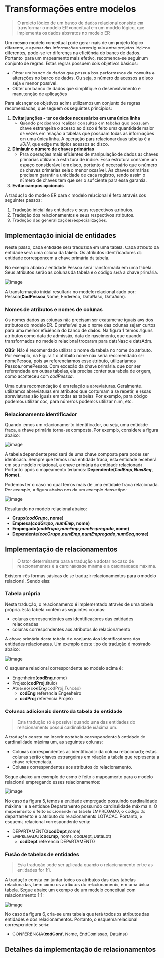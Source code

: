 # Transformações entre modelos

>O projeto lógico de um banco de dados relacional consiste em transformar o modelo ER conceitual em um modelo lógico, que implementa os dados abstratos no modelo ER

Um mesmo modelo conceitual pode gerar mais de um projeto lógico diferente, e apesar das informações serem iguais entre projetos lógicos diferentes, pode-se ter diferença na eficiência do banco de dados. Portanto, para um mapeamento mais efetivo, recomenda-se seguir um conjunto de regras. Estas regras possuem dois objetivos básicos:

- Obter um banco de dados que possua boa performance de consulta e alterações no banco de dados. Ou seja, o número de acessos a disco seja o menor possível.
- Obter um banco de dados que simplifique o desenvolvimento e manutenção de aplicações

Para alcançar os objetivos acima utilizamos um conjunto de regras recomendadas, que seguem os seguintes principios:

1. **Evitar junções - ter os dados necessários em uma única linha**
    - Quando precisamos realizar consultas em tabelas que possuam chave estrangeira o acesso ao disco é feito uma quantidade maior de vezes em relação a tabelas que possuam todas as informações em uma única linha. A operação para relacionar duas tabelas é a *JOIN*, que exige multiplos acessos ao disco.
2. **Diminuir o número de chaves primárias**
    - Para operações mais eficientes de manipulação de dados as chaves primárias utilizam a estrutura de índice. Essa estrutura consome um espaço considerável em disco, portanto é necessário que o número de chaves primárias seja o menor possível. As chaves primárias precisam garantir a unicidade de cada registro, sendo assim o número de chaves tem que ser o suficiente para essa garantia.
3. **Evitar campos opcionais**

A tradução do modelo ER para o modelo relacional é feito através dos seguintes passos:

1. Tradução inicial das entidades e seus respectivos atributos.
2. Tradução dos relacionamentos e seus respectivos atributos.
3. Tradução das generalizações/especializações.

## Implementação inicial de entidades

Neste passo, cada entidade será traduzida em uma tabela. Cada atributo da entidade será uma coluna da tabela. Os atributos identificadores da entidade correspondem a chave primária da tabela.

No exemplo abaixo a entidade Pessoa será transformada em uma tabela. Seus atributos serão as colunas da tabela e o código será a chave primária.

![image](https://github.com/user-attachments/assets/830a698a-42c4-4da3-b744-841467bd028a)

A transformação inicial resultaria no modelo relacional dado por: Pessoa(**CodPessoa**,Nome, Endereco, DataNasc, DataAdm).

### Nomes de atributos e nomes de colunas

Os nomes dados as colunas não precisam ser exatamente iguais aos dos atributos do modelo ER. É preferível que o nome das colunas sejam curtos para uma melhor eficiência do banco de dados. Na figura 1 temos alguns atributos como data de admissão, data de nascimento, que quando transformados no modelo relacional trocaram para dataNasc e dataAdm. 

**OBS:** Não é recomendado utilizar o nome da tabela no nome do atributo. Por exemplo, na Figura 1 o atributo nome não seria recomendado ser nomePessoa, pois ao referenciarmos esse atributo, utilizariamos Pessoa.nomePessoa. Com exceção da chave primária, que por ser referenciada em outras tabelas, ela precisa conter sua tabela de origem, como aconteceu com *codPessoa*.

Uma outra recomendação é em relação a abreviaturas. Geralmente, utilizamos abreviaturas em atributos que costumam a se repetir, e essas abreviaturas são iguais em todas as tabelas. Por exemplo, para código podemos utilizar cod, para números podemos utilizar num, etc.

### Relacionamento identificador

Quando temos um relacionamento identificador, ou seja, uma entidade fraca, a chave primária torna-se composta. Por exemplo, considere a figura abaixo:

![image](https://github.com/user-attachments/assets/5f5bd00b-a8dc-47aa-ba51-f8b46b1fab34)

A tabela dependente precisará de uma chave composta para poder ser identicada. Sempre que temos uma entidade fraca, esta entidade receberá em seu modelo relacional, a chave primária da entidade relacionada. Portanto, após o mapeamento teríamos: **Dependente(*CodEmp*,*NumSeq*, Nome).**

Podemos ter o caso no qual temos mais de uma entidade fraca relacionada. Por exemplo, a figura abaixo nos da um exemplo desse tipo:

![image](https://github.com/user-attachments/assets/4c9866c0-3ac3-409a-8d93-b22c290cf4d3)

Resultando no modelo relacional abaixo:

- **Grupo(*codGrupo*, nome)**
- **Empresa(*codGrupo*, *numEmp*, nome)**
- **Empregado(*codGrupo*,*numEmp*,*numEmpregado*, nome)**
- **Dependente(*codGrupo*,*numEmp*,*numEmpregado*,*numSeq*,nome)**

## Implementação de relacionamentos

>O fator determinante para a tradução a adotar no caso de relacionamentos é a cardinalidade mínima e a cardinalidade máxima.

Existem três formas básicas de se traduzir relacionamentos para o modelo relacional. Sendo elas:

### Tabela própria

Nesta tradução, o relacionamento é implementado através de uma tabela própria. Esta tabela contém as seguintes colunas:

- colunas correspondentes aos identificadores das entidades relacionadas
- colunas correspondentes aos atributos do relacionamento

A chave primária desta tabela é o conjunto dos identificadores das entidades relacionadas. Um exemplo deste tipo de tradução é mostrado abaixo:

![image](https://github.com/user-attachments/assets/b848645a-9a0d-4bbb-ba29-fd68f16134df)

O esquema relacional correspondente ao modelo acima é:

- Engenheiro(**codEng**,nome)
- Projeto(**codProj**,titulo)
- Atuacao(**codEng**,codProj,Funcao)
    - **codEng** referencia Engenheiro
    - **codProj** referencia Projeto

### Colunas adicionais dentro da tabela de entidade

>Esta tradução só é possível quando uma das entidades do relacionamento possui cardinalidade máxima um.

A tradução consta em inserir na tabela correspondente à entidade de cardinalidade máxima um, as seguintes colunas:

- Colunas correspondentes ao identificador da coluna relacionada; estas colunas serão chaves estrangeiras em relação a tabela que representa a chave referenciada.
- Colunas correspondentes aos atributos do relacionamento.

Segue abaixo um exemplo de como é feito o mapeamento para o modelo relacional empregando esses relacionamentos:

![image](https://github.com/user-attachments/assets/8a59a0a0-0c1a-4701-b5a6-7bbba041cd5b)

No caso da figura 5, temos a entidade empregado possuindo cardinalidade máxima 1 e a entidade Departamento possuindo cardinalidade máxima n. O mapeamento é feito adicionando na tabela EMPREGADO, o código do departamento e o atributo do relacionamento LOTACAO. Portanto, o esquema relacional correspondente seria:

- DEPARTAMENTO(**codDept**,nome)
- EMPREGADO(**codEmp**, nome, codDept, DataLot)
    - **codDept** referencia DEPARTAMENTO

### Fusão de tabelas de entidades

>Esta tradução pode ser aplicada quando o relacionamento entre as entidades for 1:1.

A tradução consta em juntar todos os atributos das duas tabelas relacionadas, bem como os atributos do relacionamento, em uma única tabela. Segue abaixo um exemplo de um modelo conceitual com relacionamento 1:1:

![image](https://github.com/user-attachments/assets/799914b1-f01f-496a-8975-58eb4fb37425)

No caso da figura 6, cria-se uma tabela que terá todos os atributos das entidades e dos relacionamentos. Portanto, o esquema relacional correspondente seria:

- CONFERENCIA(**codConf**, Nome, EndComissao, DataInst)

## Detalhes da implementação de relacionamentos
